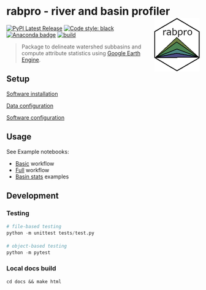 # rabpro - river and basin profiler <a href='https:///VeinsOfTheEarth.github.io/rabpro/'><img src="docs/_static/logo.png" align="right" height=140/></a>

[![PyPI Latest Release](https://img.shields.io/pypi/v/rabpro.svg)](https://pypi.org/project/rabpro/) [![Code style: black](https://img.shields.io/badge/code%20style-black-000000.svg)](https://github.com/psf/black) [![Anaconda badge](https://anaconda.org/jschwenk/rabpro/badges/version.svg)](https://anaconda.org/jschwenk/rabpro) [![build](https://github.com/VeinsOfTheEarth/rabpro/actions/workflows/build.yaml/badge.svg)](https://github.com/VeinsOfTheEarth/rabpro/actions/workflows/build.yaml)

> Package to delineate watershed subbasins and compute attribute statistics using [Google Earth Engine](https://developers.google.com/earth-engine/).

## Setup

[Software installation](https://veinsoftheearth.github.io/rabpro/install/index.html)

[Data configuration](https://veinsoftheearth.github.io/rabpro/configure/index.html#data)

[Software configuration](https://veinsoftheearth.github.io/rabpro/configure/index.html#software)

## Usage

See Example notebooks:

* [Basic](https://veinsoftheearth.github.io/rabpro/examples/notebooks/basic_example.html) workflow
* [Full](https://veinsoftheearth.github.io/rabpro/examples/notebooks/full_example.html) workflow
* [Basin stats](https://veinsoftheearth.github.io/rabpro/examples/notebooks/basin_stats.html) examples

## Development

### Testing

```python
# file-based testing
python -m unittest tests/test.py

# object-based testing
python -m pytest
```

### Local docs build

```shell
cd docs && make html
```
